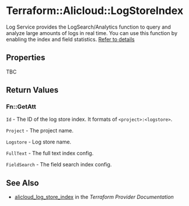 # Terraform::Alicloud::LogStoreIndex

Log Service provides the LogSearch/Analytics function to query and analyze large amounts of logs in real time.
You can use this function by enabling the index and field statistics. [Refer to details](https://www.alibabacloud.com/help/doc-detail/43772.htm)

## Properties

TBC

## Return Values

### Fn::GetAtt

`Id` - The ID of the log store index. It formats of `<project>:<logstore>`.

`Project` - The project name.

`Logstore` - Log store name.

`FullText` - The full text index config.

`FieldSearch` - The field search index config.

## See Also

* [alicloud_log_store_index](https://www.terraform.io/docs/providers/alicloud/r/log_store_index.html) in the _Terraform Provider Documentation_